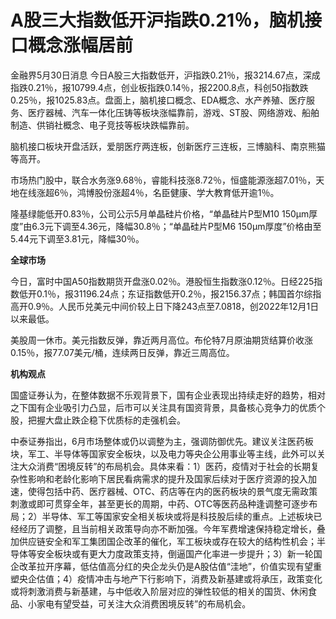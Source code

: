 # A股三大指数低开沪指跌0.21％，脑机接口概念涨幅居前

金融界5月30日消息
今日A股三大指数低开，沪指跌0.21％，报3214.67点，深成指跌0.21％，报10799.4点，创业板指跌0.14％，报2200.8点，科创50指数跌0.25％，报1025.83点。盘面上，脑机接口概念、EDA概念、水产养殖、医疗服务、医疗器械、汽车一体化压铸等板块涨幅靠前，游戏、ST股、网络游戏、船舶制造、供销社概念、电子竞技等板块跌幅靠前。

脑机接口板块开盘活跃，爱朋医疗两连板，创新医疗三连板，三博脑科、南京熊猫等高开。

市场热门股中，联合水务涨9.68％，睿能科技涨8.72％，恒盛能源涨超7.01％，天地在线涨超6％，鸿博股份涨超4％，名臣健康、学大教育低开逾1％。

隆基绿能低开0.83％，公司公示5月单晶硅片价格，“单晶硅片P型M10 150μm厚度”由6.3元下调至4.36元，降幅30.8％；“单晶硅片P型M6
150μm厚度”价格由至5.44元下调至3.81元，降幅30％。

**全球市场**

今日，富时中国A50指数期货开盘涨0.02％。港股恒生指数涨0.12％。日经225指数低开0.1％，报31196.24点；东证指数低开0.2％，报2156.37点；韩国首尔综指高开0.9％。人民币兑美元中间价较上日下降243点至7.0818，创2022年12月1日以来最低。

美股周一休市。美元指数反弹，靠近两月高位。布伦特7月原油期货结算价收涨0.15％，报77.07美元/桶，连续两日反弹，靠近三周高位。

**机构观点**

国盛证券认为，在整体数据不乐观背景下，国有企业表现出持续走好的趋势，相对之下国有企业吸引力凸显，后市可以关注具有国资背景，具备核心竞争力的优质个股，把握大盘止跌企稳下优质标的走强机会。

中泰证券指出，6月市场整体或仍以调整为主，强调防御优先。建议关注医药板块，军工、半导体等国家安全板块，以及电力等央企公用事业等主线，此外可以关注大众消费“困境反转”的布局机会。具体来看：1）医药，疫情对于社会的长期复杂性影响和老龄化影响下居民看病需求的提升及国家后续对于医疗资源的投入加速，使得包括中药、医疗器械、OTC、药店等在内的医药板块的景气度无需政策刺激或即可贯穿全年，甚至更长的周期，中药、OTC等医药品种逢调整可逐步布局；2）半导体、军工等国家安全相关板块或将是科技股后续的重点。上述板块已经经历了调整，且当前相关政策导向亦不断加强。今年军费增速保持稳定增长，叠加供应链安全和军工集团国企改革的催化，军工板块或存在较大的结构性机会；半导体等安全板块或有更大力度政策支持，倒逼国产化率进一步提升；3）新一轮国企改革拉开序幕，低估值高分红的央企龙头仍是A股估值“洼地”，价值实现有望重塑央企估值；4）疫情冲击与地产下行影响下，消费及新基建或将承压，政策变化或将刺激消费与新基建，与中低收入阶层对应的弹性较低的相关的国货、休闲食品、小家电有望受益，可关注大众消费困境反转”的布局机会。

